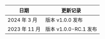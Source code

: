 | 日期         | 更新记录           |
|---------------|-------------------|
| 2024 年 3 月 | 版本 v1.0.0 发布 |
| 2023 年 11 月 | 版本 v1.0.0-RC.1 发布 |
